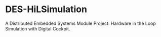 # DES-HiLSimulation
A Distributed Embedded Systems Module Project: Hardware in the Loop Simulation with Digital Cockpit.

